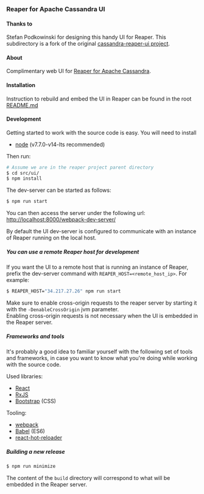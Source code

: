 ### Reaper for Apache Cassandra UI

#### Thanks to

Stefan Podkowinski for designing this handy UI for Reaper.
This subdirectory is a fork of the original [cassandra-reaper-ui project](https://github.com/spodkowinski/cassandra-reaper-ui).

#### About

Complimentary web UI for [Reaper for Apache Cassandra](https://github.com/thelastpickle/cassandra-reaper).

#### Installation

Instruction to rebuild and embed the UI in Reaper can be found in the root [README.md](https://github.com/thelastpickle/cassandra-reaper/README.md)

#### Development

Getting started to work with the source code is easy. You will need to install

* [node](https://nodejs.org/) (v7.7.0-v14-lts recommended)

Then run:

```bash
# Assume we are in the reaper project parent directory
$ cd src/ui/
$ npm install
```

The dev-server can be started as follows:

```bash
$ npm run start
```

You can then access the server under the following url: [http://localhost:8000/webpack-dev-server/](http://localhost:8000/webpack-dev-server/)

By default the UI dev-server is configured to communicate with an instance of Reaper running on the local host.

##### You can use a remote Reaper host for development

If you want the UI to a remote host that is running an instance of Reaper, prefix the dev-server command with `REAPER_HOST=<remote_host_ip>`. For example:

```bash
$ REAPER_HOST="34.217.27.26" npm run start
```


Make sure to enable cross-origin requests to the reaper server by starting it with the `-DenableCrossOrigin` jvm parameter.  
Enabling cross-origin requests is not necessary when the UI is embedded in the Reaper server.  

##### Frameworks and tools

It's probably a good idea to familiar yourself with the following set of tools and frameworks, in case you want to know what you're doing while working with the source code.

Used libraries:
* [React](https://facebook.github.io/react/)
* [RxJS](https://github.com/Reactive-Extensions/RxJS)
* [Bootstrap](http://getbootstrap.com/) (CSS)

Tooling:
* [webpack](http://webpack.github.io/)
* [Babel](http://babeljs.io/) (ES6)
* [react-hot-reloader](gaearon.github.io/react-hot-loader/)

##### Building a new release

```bash
$ npm run minimize
```

The content of the `build` directory will correspond to what will be embedded in the Reaper server.
